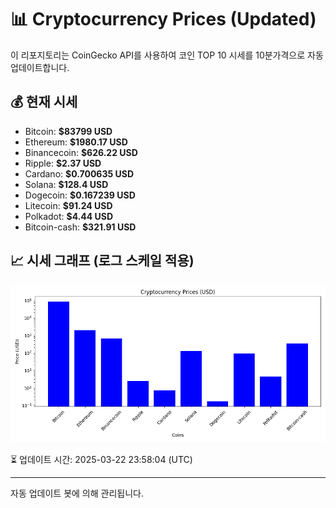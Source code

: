 
# 📊 Cryptocurrency Prices (Updated)

이 리포지토리는 CoinGecko API를 사용하여 코인 TOP 10 시세를 10분가격으로 자동 업데이트합니다.

## 💰 현재 시세
- Bitcoin: **$83799 USD**
- Ethereum: **$1980.17 USD**
- Binancecoin: **$626.22 USD**
- Ripple: **$2.37 USD**
- Cardano: **$0.700635 USD**
- Solana: **$128.4 USD**
- Dogecoin: **$0.167239 USD**
- Litecoin: **$91.24 USD**
- Polkadot: **$4.44 USD**
- Bitcoin-cash: **$321.91 USD**

## 📈 시세 그래프 (로그 스케일 적용)
![Crypto Prices](crypto_prices.png)

⏳ 업데이트 시간: 2025-03-22 23:58:04 (UTC)

---
자동 업데이트 봇에 의해 관리됩니다.
